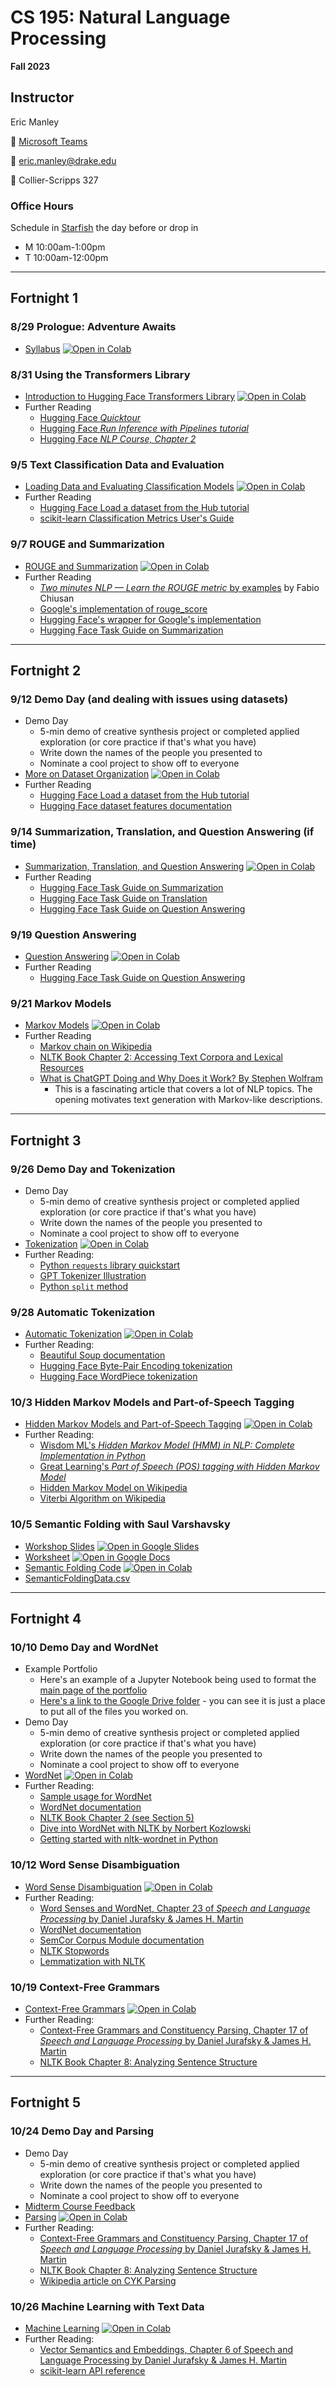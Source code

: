 # CS 195: Natural Language Processing
**Fall 2023**

## Instructor

Eric Manley

 :speech_balloon: [Microsoft Teams](https://teams.microsoft.com/l/chat/0/0?users=eric.manley@drake.edu)

:email: eric.manley@drake.edu

:office: Collier-Scripps 327


### Office Hours

Schedule in [Starfish](https://drake.starfishsolutions.com/starfish-ops/dl/instructor/serviceCatalog.html?bookmark=connection/8352/schedule) the day before or drop in
* M 10:00am-1:00pm
* T 10:00am-12:00pm


---

## Fortnight 1

### 8/29 Prologue: Adventure Awaits
* [Syllabus](F0_0_Syllabus.ipynb) [![Open in Colab](https://colab.research.google.com/assets/colab-badge.svg)](https://colab.research.google.com/github/ericmanley/f23-CS195NLP/blob/main/F0_0_Syllabus.ipynb)


### 8/31 Using the Transformers Library
* [Introduction to Hugging Face Transformers Library](F1_1_HuggingFace.ipynb) [![Open in Colab](https://colab.research.google.com/assets/colab-badge.svg)](https://colab.research.google.com/github/ericmanley/f23-CS195NLP/blob/main/F1_1_HuggingFace.ipynb)
* Further Reading
    - [Hugging Face *Quicktour*](https://huggingface.co/docs/transformers/quicktour)
    - [Hugging Face *Run Inference with Pipelines tutorial*](https://huggingface.co/docs/transformers/pipeline_tutorial)
    - [Hugging Face *NLP Course, Chapter 2*](https://huggingface.co/learn/nlp-course/chapter2/1)

### 9/5 Text Classification Data and Evaluation
* [Loading Data and Evaluating Classification Models](F1_2_DataEvaluation.ipynb) [![Open in Colab](https://colab.research.google.com/assets/colab-badge.svg)](https://colab.research.google.com/github/ericmanley/f23-CS195NLP/blob/main/F1_2_DataEvaluation.ipynb)
* Further Reading
    - [Hugging Face Load a dataset from the Hub tutorial](https://huggingface.co/docs/datasets/load_hub)
    - [scikit-learn Classification Metrics User's Guide](https://scikit-learn.org/stable/modules/model_evaluation.html#classification-metrics)

### 9/7 ROUGE and Summarization
* [ROUGE and Summarization](F1_3_RougeSummarization.ipynb) [![Open in Colab](https://colab.research.google.com/assets/colab-badge.svg)](https://colab.research.google.com/github/ericmanley/f23-CS195NLP/blob/main/F1_3_RougeSummarization.ipynb)
* Further Reading
    - [*Two minutes NLP — Learn the ROUGE metric* by examples](https://medium.com/nlplanet/two-minutes-nlp-learn-the-rouge-metric-by-examples-f179cc285499) by Fabio Chiusan 
    - [Google's implementation of rouge_score](https://github.com/google-research/google-research/tree/master/rouge)
    - [Hugging Face's wrapper for Google's implementation](https://huggingface.co/spaces/evaluate-metric/rouge)
    - [Hugging Face Task Guide on Summarization](https://huggingface.co/docs/transformers/tasks/summarization)

---

## Fortnight 2

### 9/12 Demo Day (and dealing with issues using datasets)
* Demo Day
    - 5-min demo of creative synthesis project or completed applied exploration (or core practice if that's what you have)
    - Write down the names of the people you presented to
    - Nominate a cool project to show off to everyone
* [More on Dataset Organization](F2_1_MoreOnDatasets.ipynb) [![Open in Colab](https://colab.research.google.com/assets/colab-badge.svg)](https://colab.research.google.com/github/ericmanley/f23-CS195NLP/blob/main/F2_1_MoreOnDatasets.ipynb)
* Further Reading
    - [Hugging Face Load a dataset from the Hub tutorial](https://huggingface.co/docs/datasets/load_hub)
    - [Hugging Face dataset features documentation](https://huggingface.co/docs/datasets/about_dataset_features)

### 9/14 Summarization, Translation, and Question Answering (if time)
* [Summarization, Translation, and Question Answering](F2_2_SummarizationTranslationQuestionAnswering.ipynb) [![Open in Colab](https://colab.research.google.com/assets/colab-badge.svg)](https://colab.research.google.com/github/ericmanley/f23-CS195NLP/blob/main/F2_2_SummarizationTranslationQuestionAnswering.ipynb)
* Further Reading
    - [Hugging Face Task Guide on Summarization](https://huggingface.co/docs/transformers/tasks/summarization)
    - [Hugging Face Task Guide on Translation](https://huggingface.co/docs/transformers/tasks/translation)
    - [Hugging Face Task Guide on Question Answering](https://huggingface.co/docs/transformers/tasks/question_answering)

### 9/19 Question Answering
* [Question Answering](F2_3_QuestionAnswering.ipynb) [![Open in Colab](https://colab.research.google.com/assets/colab-badge.svg)](https://colab.research.google.com/github/ericmanley/f23-CS195NLP/blob/main/F2_3_QuestionAnswering.ipynb)
* Further Reading
    - [Hugging Face Task Guide on Question Answering](https://huggingface.co/docs/transformers/tasks/question_answering)

### 9/21 Markov Models
* [Markov Models](F2_4_MarkovModels.ipynb) [![Open in Colab](https://colab.research.google.com/assets/colab-badge.svg)](https://colab.research.google.com/github/ericmanley/f23-CS195NLP/blob/main/F2_4_MarkovModels.ipynb)
* Further Reading
    - [Markov chain on Wikipedia](https://en.wikipedia.org/wiki/Markov_chain)
    - [NLTK Book Chapter 2: Accessing Text Corpora and Lexical Resources](https://www.nltk.org/book/ch02.html)
    - [What is ChatGPT Doing and Why Does it Work? By Stephen Wolfram](https://writings.stephenwolfram.com/2023/02/what-is-chatgpt-doing-and-why-does-it-work/)
        * This is a fascinating article that covers a lot of NLP topics. The opening motivates text generation with Markov-like descriptions.

---

## Fortnight 3

### 9/26 Demo Day and Tokenization
* Demo Day
    - 5-min demo of creative synthesis project or completed applied exploration (or core practice if that's what you have)
    - Write down the names of the people you presented to
    - Nominate a cool project to show off to everyone
* [Tokenization](F3_1_Tokenization.ipynb) [![Open in Colab](https://colab.research.google.com/assets/colab-badge.svg)](https://colab.research.google.com/github/ericmanley/f23-CS195NLP/blob/main/F3_1_Tokenization.ipynb)
* Further Reading:
    - [Python `requests` library quickstart](https://requests.readthedocs.io/en/latest/user/quickstart/)
    - [GPT Tokenizer Illustration](https://platform.openai.com/tokenizer)
    - [Python `split` method](https://docs.python.org/3/library/stdtypes.html#str.split)

### 9/28 Automatic Tokenization
* [Automatic Tokenization](F3_2_AutoTokenization.ipynb) [![Open in Colab](https://colab.research.google.com/assets/colab-badge.svg)](https://colab.research.google.com/github/ericmanley/f23-CS195NLP/blob/main/F3_2_AutoTokenization.ipynb)
* Further Reading:
    - [Beautiful Soup documentation](https://www.crummy.com/software/BeautifulSoup/bs4/doc/)
    - [Hugging Face Byte-Pair Encoding tokenization](https://huggingface.co/learn/nlp-course/chapter6/5?fw=pt)
    - [Hugging Face WordPiece tokenization](https://huggingface.co/learn/nlp-course/chapter6/6?fw=pt)

### 10/3 Hidden Markov Models and Part-of-Speech Tagging
* [Hidden Markov Models and Part-of-Speech Tagging](F3_3_HMMPOS.ipynb) [![Open in Colab](https://colab.research.google.com/assets/colab-badge.svg)](https://colab.research.google.com/github/ericmanley/f23-CS195NLP/blob/main/F3_3_HMMPOS.ipynb)
* Further Reading:
    - [Wisdom ML's *Hidden Markov Model (HMM) in NLP: Complete Implementation in Python*](https://wisdomml.in/hidden-markov-model-hmm-in-nlp-python/)
    - [Great Learning's *Part of Speech (POS) tagging with Hidden Markov Model*](https://www.mygreatlearning.com/blog/pos-tagging/)
    - [Hidden Markov Model on Wikipedia](https://en.wikipedia.org/wiki/Hidden_Markov_model)
    - [Viterbi Algorithm on Wikipedia](https://en.wikipedia.org/wiki/Viterbi_algorithm)

### 10/5 Semantic Folding with Saul Varshavsky
* [Workshop Slides](F3_4_SaulVarshavsky_Semantic%20Folding_Workshop.pptx) [![Open in Google Slides](https://img.shields.io/badge/Open%20in-Google%20Slides-blue?logo=google%20slides&style=flat-square&link=https://docs.google.com/presentation/d/1k4svXVYZ8M1gLDFD0MMz0y3jIdbIfjOs/edit?usp=sharing&ouid=104219288264290628620&rtpof=true&sd=true)](https://docs.google.com/presentation/d/1k4svXVYZ8M1gLDFD0MMz0y3jIdbIfjOs/edit?usp=sharing&ouid=104219288264290628620&rtpof=true&sd=true)
* [Worksheet](F3_4_SaulVarshavsky_Semantic%20Folding_Worksheet.docx) [![Open in Google Docs](https://img.shields.io/badge/Open%20in-Google%20Docs-blue?logo=google%20docs&style=flat-square&link=https://docs.google.com/document/d/1GjZOk9b-VdRRVOl2JfSCFZREXBg2KHzo/edit?usp=sharing&ouid=104219288264290628620&rtpof=true&sd=true)](https://docs.google.com/document/d/1GjZOk9b-VdRRVOl2JfSCFZREXBg2KHzo/edit?usp=sharing&ouid=104219288264290628620&rtpof=true&sd=true)
* [Semantic Folding Code](F3_4_SaulVarshavsky_Semantic%20Folding_Code.ipynb) [![Open in Colab](https://colab.research.google.com/assets/colab-badge.svg)](https://colab.research.google.com/github/ericmanley/F23-CS195NLP/blob/main/F3_4_SaulVarshavsky_SemanticFolding_Code.ipynb)
* [SemanticFoldingData.csv](data/SemanticFoldingData.csv)


---

## Fortnight 4

### 10/10 Demo Day and WordNet
* Example Portfolio
    - Here's an example of a Jupyter Notebook being used to format the [main page of the portfolio](https://drive.google.com/file/d/1dDvHaw2nlPS37Ex2Qze61FRCUA4QMUbo/view?usp=drive_link)
    - [Here's a link to the Google Drive folder](https://drive.google.com/drive/folders/1No-v1NK2qCKnSgW0otKKmGz7XmEnhyNX?usp=drive_link) - you can see it is just a place to put all of the files you worked on.
* Demo Day
    - 5-min demo of creative synthesis project or completed applied exploration (or core practice if that's what you have)
    - Write down the names of the people you presented to
    - Nominate a cool project to show off to everyone
* [WordNet](F4_1_WordNet.ipynb) [![Open in Colab](https://colab.research.google.com/assets/colab-badge.svg)](https://colab.research.google.com/github/ericmanley/f23-CS195NLP/blob/main/F4_1_WordNet.ipynb)
* Further Reading:
    - [Sample usage for WordNet](https://www.nltk.org/howto/wordnet.html)
    - [WordNet documentation](https://www.nltk.org/api/nltk.corpus.reader.wordnet.html)
    - [NLTK Book Chapter 2 (see Section 5)](https://www.nltk.org/book/ch02.html)
    - [Dive into WordNet with NLTK by Norbert Kozlowski](https://medium.com/@don_khozzy/dive-into-wordnet-with-nltk-b313c480e788)
    - [Getting started with nltk-wordnet in Python](https://www.section.io/engineering-education/getting-started-with-nltk-wordnet-in-python/)

### 10/12 Word Sense Disambiguation
* [Word Sense Disambiguation](F4_2_WordSenseDisambiguation.ipynb) [![Open in Colab](https://colab.research.google.com/assets/colab-badge.svg)](https://colab.research.google.com/github/ericmanley/f23-CS195NLP/blob/main/F4_2_WordSenseDisambiguation.ipynb)
* Further Reading:
    - [Word Senses and WordNet, Chapter 23 of *Speech and Language Processing* by Daniel Jurafsky & James H. Martin](https://web.stanford.edu/~jurafsky/slp3/23.pdf)
    - [WordNet documentation](https://www.nltk.org/api/nltk.corpus.reader.wordnet.html)
    - [SemCor Corpus Module documentation](https://www.nltk.org/api/nltk.corpus.reader.semcor.html)
    - [NLTK Stopwords](https://pythonspot.com/nltk-stop-words/)
    - [Lemmatization with NLTK](https://www.geeksforgeeks.org/python-lemmatization-with-nltk/)


### 10/19 Context-Free Grammars
* [Context-Free Grammars](F4_3_ContextFreeGrammars.ipynb) [![Open in Colab](https://colab.research.google.com/assets/colab-badge.svg)](https://colab.research.google.com/github/ericmanley/f23-CS195NLP/blob/main/F4_3_ContextFreeGrammars.ipynb)
* Further Reading:
    - [Context-Free Grammars and Constituency Parsing, Chapter 17 of *Speech and Language Processing* by Daniel Jurafsky & James H. Martin](https://web.stanford.edu/~jurafsky/slp3/17.pdf)
    - [NLTK Book Chapter 8: Analyzing Sentence Structure](https://www.nltk.org/book/ch08.html)


---

## Fortnight 5

### 10/24 Demo Day and Parsing
* Demo Day
    - 5-min demo of creative synthesis project or completed applied exploration (or core practice if that's what you have)
    - Write down the names of the people you presented to
    - Nominate a cool project to show off to everyone
* [Midterm Course Feedback](https://forms.gle/4Qfi5oBHd5Pvvumk6)
* [Parsing](F5_1_Parsing.ipynb) [![Open in Colab](https://colab.research.google.com/assets/colab-badge.svg)](https://colab.research.google.com/github/ericmanley/f23-CS195NLP/blob/main/F5_1_Parsing.ipynb)
* Further Reading:
    - [Context-Free Grammars and Constituency Parsing, Chapter 17 of *Speech and Language Processing* by Daniel Jurafsky & James H. Martin](https://web.stanford.edu/~jurafsky/slp3/17.pdf)
    - [NLTK Book Chapter 8: Analyzing Sentence Structure]( https://www.nltk.org/book/ch08.html)
    - [Wikipedia article on CYK Parsing](https://en.wikipedia.org/wiki/CYK_algorithm)

### 10/26 Machine Learning with Text Data
* [Machine Learning](F5_2_MachineLearning.ipynb) [![Open in Colab](https://colab.research.google.com/assets/colab-badge.svg)](https://colab.research.google.com/github/ericmanley/f23-CS195NLP/blob/main/F5_2_MachineLearning.ipynb)
* Further Reading:
    - [Vector Semantics and Embeddings, Chapter 6 of Speech and Language Processing by Daniel Jurafsky & James H. Martin](https://web.stanford.edu/~jurafsky/slp3/6.pdf)
    - [scikit-learn API reference](https://scikit-learn.org/stable/modules/classes.html)
    